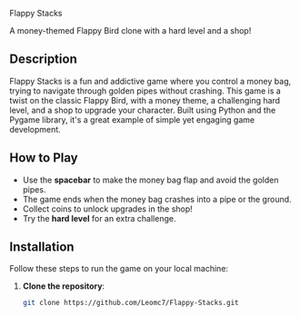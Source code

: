  Flappy Stacks

A money-themed Flappy Bird clone with a hard level and a shop!

## Description
Flappy Stacks is a fun and addictive game where you control a money bag, trying to navigate through golden pipes without crashing. This game is a twist on the classic Flappy Bird, with a money theme, a challenging hard level, and a shop to upgrade your character. Built using Python and the Pygame library, it's a great example of simple yet engaging game development.

## How to Play
- Use the **spacebar** to make the money bag flap and avoid the golden pipes.
- The game ends when the money bag crashes into a pipe or the ground.
- Collect coins to unlock upgrades in the shop!
- Try the **hard level** for an extra challenge.

## Installation
Follow these steps to run the game on your local machine:

1. **Clone the repository**:
   ```bash
   git clone https://github.com/Leomc7/Flappy-Stacks.git
   
